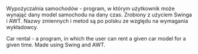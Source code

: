 Wypożyczalnia samochodów - program, w którym użytkownik może wynająć dany model samochodu na dany czas.  Zrobiony z użyciem Swinga i AWT. Nazwy zmiennych i metod są po polsku ze względu na wymagania wykładowcy.

Car rental - a program, in which the user can rent a given car model for a given time. Made using Swing and AWT.

